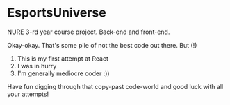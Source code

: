 # EsportsUniverse
NURE 3-rd year course project. Back-end and front-end.

Okay-okay. That's some pile of not the best code out there. But (!)
1. This is my first attempt at React
2. I was in hurry
3. I'm generally mediocre coder :))

Have fun digging through that copy-past code-world and good luck with all your attempts!
